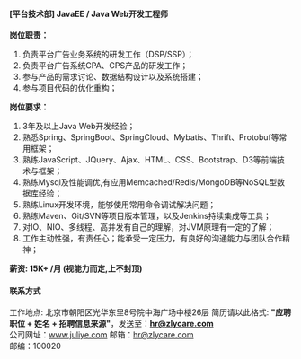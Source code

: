 #### [平台技术部] JavaEE / Java Web开发工程师

**岗位职责：**    
1. 负责平台广告业务系统的研发工作（DSP/SSP）；   
2. 负责平台广告系统CPA、CPS产品的研发工作；  
3. 参与产品的需求讨论、数据结构设计以及系统搭建；  
4. 参与项目代码的优化重构；  

**岗位要求：**   
1. 3年及以上Java Web开发经验；     
2. 熟悉Spring、SpringBoot、SpringCloud、Mybatis、Thrift、Protobuf等常用框架；       
3. 熟练JavaScript、JQuery、Ajax、HTML、CSS、Bootstrap、D3等前端技术与框架；      
4. 熟练Mysql及性能调优,有应用Memcached/Redis/MongoDB等NoSQL型数据库经验；      
5. 熟练Linux开发环境，能够使用常用命令调试解决问题；      
6. 熟练Maven、Git/SVN等项目版本管理，以及Jenkins持续集成等工具；      
7. 对IO、NIO、多线程、高并发有自己的理解，对JVM原理有一定的了解；         
8. 工作主动性强，有责任心；能承受一定压力，有良好的沟通能力与团队合作精神；       

**薪资:  15K+ /月 (视能力而定,上不封顶)**  

#### 联系方式
工作地点: 北京市朝阳区光华东里8号院中海广场中楼26层 
简历请以此格式: **"应聘职位 + 姓名 + 招聘信息来源"**，发送至：**hr@zlycare.com**    
公司网址：www.juliye.com
邮箱：hr@zlycare.com    
邮编：100020   

